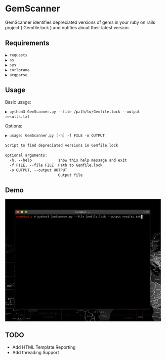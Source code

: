 # GemScanner

GemScanner identifies depreciated versions of gems in your ruby on rails project ( Gemfile.lock )  and notifies about their latest version.

## Requirements

```
▶ requests
▶ os
▶ sys
▶ corlorama
▶ argparse
```

## Usage

Basic usage:

```
▶ python3 GemScanner.py --file /path/to/Gemfile.lock --output results.txt

```

Options:

```
▶ usage: GemScanner.py [-h] -f FILE -o OUTPUT

Script to find depreciated versions in Gemfile.lock

optional arguments:
  -h, --help            show this help message and exit
  -f FILE, --file FILE  Path to Gemfile.lock
  -o OUTPUT, --output OUTPUT
                        Output file

```

## Demo

![GemScannerDemo](https://github.com/Splint3r7/GemScanner/blob/master/images/GemScannerDemo.gif)

## TODO

- Add HTML Template Reporting
- Add threading Support